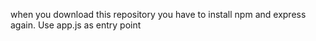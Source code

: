 when you download this repository you have to install npm and express again.
Use app.js as entry point

